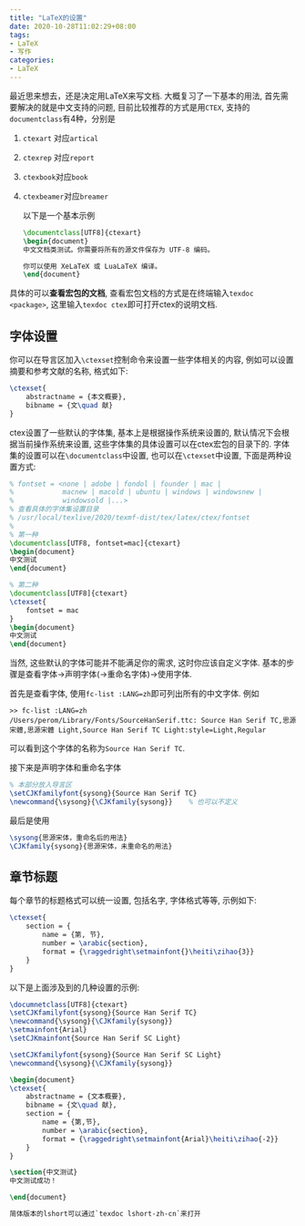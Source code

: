 ```yaml
---
title: "LaTeX的设置"
date: 2020-10-28T11:02:29+08:00
tags:
- LaTeX
- 写作
categories:
- LaTeX
---
```


最近思来想去，还是决定用LaTeX来写文档. 大概复习了一下基本的用法, 首先需要解决的就是中文支持的问题, 目前比较推荐的方式是用`CTEX`, 支持的`documentclass`有4种，分别是

1. `ctexart` 对应`artical`

2. `ctexrep` 对应`report`

3. `ctexbook`对应`book`

4. `ctexbeamer`对应`breamer`

   以下是一个基本示例

   ```latex
   \documentclass[UTF8]{ctexart}
   \begin{document}
   中文文档类测试。你需要将所有的源文件保存为 UTF-8 编码。
   
   你可以使用 XeLaTeX 或 LuaLaTeX 编译。
   \end{document}
   ```

具体的可以**查看宏包的文档**, 查看宏包文档的方式是在终端输入`texdoc  <package>`, 这里输入`texdoc ctex`即可打开ctex的说明文档. 

## 字体设置

你可以在导言区加入`\ctexset`控制命令来设置一些字体相关的内容, 例如可以设置摘要和参考文献的名称, 格式如下:

```latex
\ctexset{
    abstractname = {本文概要},
    bibname = {文\quad 献}
}
```

ctex设置了一些默认的字体集, 基本上是根据操作系统来设置的, 默认情况下会根据当前操作系统来设置, 这些字体集的具体设置可以在ctex宏包的目录下的. 字体集的设置可以在`\documentclass`中设置, 也可以在`\ctexset`中设置, 下面是两种设置方式:

```latex
% fontset = <none | adobe | fondol | founder | mac |
%            macnew | macold | ubuntu | windows | windowsnew |
%            windowsold |...>
% 查看具体的字体集设置目录
% /usr/local/texlive/2020/texmf-dist/tex/latex/ctex/fontset
%
% 第一种
\documentclass[UTF8, fontset=mac]{ctexart}
\begin{document}
中文测试
\end{document}

% 第二种
\documentclass[UTF8]{ctexart}
\ctexset{
    fontset = mac
}
\begin{document}
中文测试
\end{document}
```

当然, 这些默认的字体可能并不能满足你的需求, 这时你应该自定义字体. 基本的步骤是查看字体->声明字体(->重命名字体)->使用字体. 

首先是查看字体, 使用`fc-list :LANG=zh`即可列出所有的中文字体. 例如

```shell
>> fc-list :LANG=zh
/Users/perom/Library/Fonts/SourceHanSerif.ttc: Source Han Serif TC,思源宋體,思源宋體 Light,Source Han Serif TC Light:style=Light,Regular
```

可以看到这个字体的名称为`Source Han Serif TC`.

接下来是声明字体和重命名字体

```latex
% 本部分放入导言区
\setCJKfamilyfont{sysong}{Source Han Serif TC}
\newcommand{\sysong}{\CJKfamily{sysong}}    % 也可以不定义
```

最后是使用

```latex
\sysong{思源宋体，重命名后的用法}
\CJKfamily{sysong}{思源宋体，未重命名的用法}
```

## 章节标题

每个章节的标题格式可以统一设置, 包括名字, 字体格式等等, 示例如下:

```latex
\ctexset{
    section = {
        name = {第, 节},
        number = \arabic{section},
        format = {\raggedright\setmainfont{}\heiti\zihao{3}}
    }
}
```

以下是上面涉及到的几种设置的示例:

```latex
\documnetclass[UTF8]{ctexart}
\setCJKfamilyfont{sysong}{Source Han Serif TC}
\newcommand{\sysong}{\CJKfamily{sysong}}
\setmainfont{Arial}
\setCJKmainfont{Source Han Serif SC Light}

\setCJKfamilyfont{sysong}{Source Han Serif SC Light}
\newcommand{\sysong}{\CJKfamily{sysong}}

\begin{document}
\ctexset{
    abstractname = {文本概要},
    bibname = {文\quad 献},
    section = {
        name = {第,节},
        number = \arabic{section},
        format = {\raggedright\setmainfont{Arial}\heiti\zihao{-2}}
    }
}

\section{中文测试}
中文测试成功！

\end{document}

简体版本的lshort可以通过`texdoc lshort-zh-cn`来打开

```

